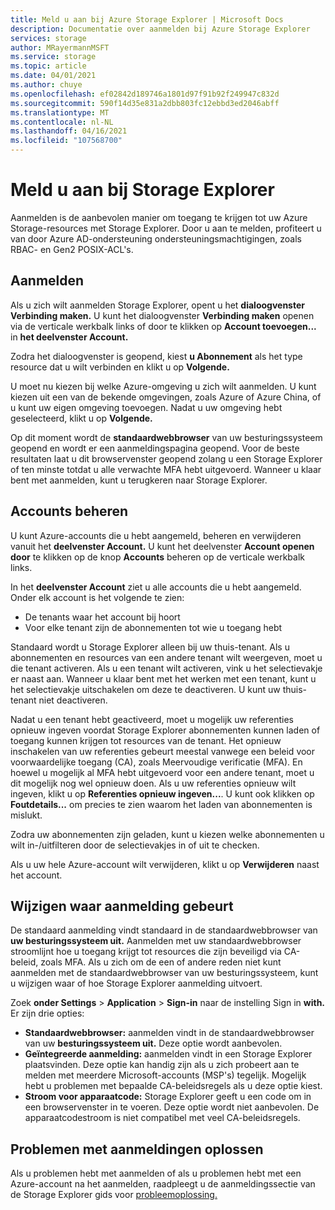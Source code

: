 ```yaml
---
title: Meld u aan bij Azure Storage Explorer | Microsoft Docs
description: Documentatie over aanmelden bij Azure Storage Explorer
services: storage
author: MRayermannMSFT
ms.service: storage
ms.topic: article
ms.date: 04/01/2021
ms.author: chuye
ms.openlocfilehash: ef02842d189746a1801d97f91b92f249947c832d
ms.sourcegitcommit: 590f14d35e831a2dbb803fc12ebbd3ed2046abff
ms.translationtype: MT
ms.contentlocale: nl-NL
ms.lasthandoff: 04/16/2021
ms.locfileid: "107568700"
---
```

# <a name="sign-in-to-storage-explorer"></a>Meld u aan bij Storage Explorer

Aanmelden is de aanbevolen manier om toegang te krijgen tot uw Azure Storage-resources met Storage Explorer. Door u aan te melden, profiteert u van door Azure AD-ondersteuning ondersteuningsmachtigingen, zoals RBAC- en Gen2 POSIX-ACL's. 

## <a name="how-to-sign-in"></a>Aanmelden

Als u zich wilt aanmelden Storage Explorer, opent u het **dialoogvenster Verbinding maken.** U kunt het dialoogvenster **Verbinding maken** openen via de verticale werkbalk links of door te klikken op **Account toevoegen...** in **het deelvenster Account.**

Zodra het dialoogvenster is geopend, kiest **u Abonnement** als het type resource dat u wilt verbinden en klikt u op **Volgende.**

U moet nu kiezen bij welke Azure-omgeving u zich wilt aanmelden. U kunt kiezen uit een van de bekende omgevingen, zoals Azure of Azure China, of u kunt uw eigen omgeving toevoegen. Nadat u uw omgeving hebt geselecteerd, klikt u op **Volgende.**

Op dit moment wordt de **standaardwebbrowser** van uw besturingssysteem geopend en wordt er een aanmeldingspagina geopend. Voor de beste resultaten laat u dit browservenster geopend zolang u een Storage Explorer of ten minste totdat u alle verwachte MFA hebt uitgevoerd. Wanneer u klaar bent met aanmelden, kunt u terugkeren naar Storage Explorer.

## <a name="managing-accounts"></a>Accounts beheren

U kunt Azure-accounts die u hebt aangemeld, beheren en verwijderen vanuit het **deelvenster Account.** U kunt het deelvenster **Account openen door** te klikken op de knop **Accounts** beheren op de verticale werkbalk links.

In het **deelvenster Account** ziet u alle accounts die u hebt aangemeld. Onder elk account is het volgende te zien:
- De tenants waar het account bij hoort
- Voor elke tenant zijn de abonnementen tot wie u toegang hebt

Standaard wordt u Storage Explorer alleen bij uw thuis-tenant. Als u abonnementen en resources van een andere tenant wilt weergeven, moet u die tenant activeren. Als u een tenant wilt activeren, vink u het selectievakje er naast aan. Wanneer u klaar bent met het werken met een tenant, kunt u het selectievakje uitschakelen om deze te deactiveren. U kunt uw thuis-tenant niet deactiveren.

Nadat u een tenant hebt geactiveerd, moet u mogelijk uw referenties opnieuw ingeven voordat Storage Explorer abonnementen kunnen laden of toegang kunnen krijgen tot resources van de tenant. Het opnieuw inschakelen van uw referenties gebeurt meestal vanwege een beleid voor voorwaardelijke toegang (CA), zoals Meervoudige verificatie (MFA). En hoewel u mogelijk al MFA hebt uitgevoerd voor een andere tenant, moet u dit mogelijk nog wel opnieuw doen. Als u uw referenties opnieuw wilt ingeven, klikt u op **Referenties opnieuw ingeven...**. U kunt ook klikken op **Foutdetails...** om precies te zien waarom het laden van abonnementen is mislukt.

Zodra uw abonnementen zijn geladen, kunt u kiezen welke abonnementen u wilt in-/uitfilteren door de selectievakjes in of uit te checken.

Als u uw hele Azure-account wilt verwijderen, klikt u op **Verwijderen** naast het account.

## <a name="changing-where-sign-in-happens"></a>Wijzigen waar aanmelding gebeurt

De standaard aanmelding vindt standaard in de standaardwebbrowser van **uw besturingssysteem uit.** Aanmelden met uw standaardwebbrowser stroomlijnt hoe u toegang krijgt tot resources die zijn beveiligd via CA-beleid, zoals MFA. Als u zich om de  een of andere reden niet kunt aanmelden met de standaardwebbrowser van uw besturingssysteem, kunt u wijzigen waar of hoe Storage Explorer aanmelding uitvoert.

Zoek **onder Settings**  >  **Application**  >  **Sign-in** naar de instelling Sign in **with.** Er zijn drie opties:
- **Standaardwebbrowser:** aanmelden vindt in de standaardwebbrowser van uw **besturingssysteem uit.** Deze optie wordt aanbevolen.
- **Geïntegreerde aanmelding:** aanmelden vindt in een Storage Explorer plaatsvinden. Deze optie kan handig zijn als u zich probeert aan te melden met meerdere Microsoft-accounts (MSP's) tegelijk. Mogelijk hebt u problemen met bepaalde CA-beleidsregels als u deze optie kiest.
- **Stroom voor apparaatcode:** Storage Explorer geeft u een code om in een browservenster in te voeren. Deze optie wordt niet aanbevolen. De apparaatcodestroom is niet compatibel met veel CA-beleidsregels.

## <a name="troubleshooting-sign-in-issues"></a>Problemen met aanmeldingen oplossen

Als u problemen hebt met aanmelden of als u problemen hebt met een Azure-account na het aanmelden, raadpleegt u de aanmeldingssectie van de Storage Explorer gids voor [probleemoplossing.](./storage-explorer-troubleshooting.md#sign-in-issues)
